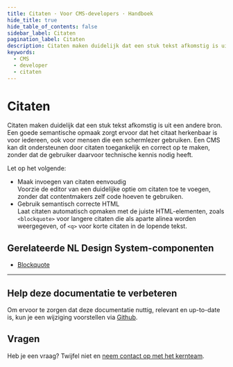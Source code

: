 ```yaml
---
title: Citaten · Voor CMS-developers · Handboek
hide_title: true
hide_table_of_contents: false
sidebar_label: Citaten
pagination_label: Citaten
description: Citaten maken duidelijk dat een stuk tekst afkomstig is uit een andere bron. Een goede semantische opmaak zorgt ervoor dat het citaat herkenbaar is voor iedereen, ook voor mensen die een schermlezer gebruiken. Een CMS kan dit ondersteunen door citaten toegankelijk en correct op te maken, zonder dat de gebruiker daarvoor technische kennis nodig heeft.
keywords:
  - CMS
  - developer
  - citaten
---
```


# Citaten

Citaten maken duidelijk dat een stuk tekst afkomstig is uit een andere bron. Een goede semantische opmaak zorgt ervoor dat het citaat herkenbaar is voor iedereen, ook voor mensen die een schermlezer gebruiken. Een CMS kan dit ondersteunen door citaten toegankelijk en correct op te maken, zonder dat de gebruiker daarvoor technische kennis nodig heeft.

Let op het volgende:

- Maak invoegen van citaten eenvoudig  
  Voorzie de editor van een duidelijke optie om citaten toe te voegen, zonder dat contentmakers zelf code hoeven te gebruiken.
- Gebruik semantisch correcte HTML  
  Laat citaten automatisch opmaken met de juiste HTML-elementen, zoals `<blockquote>` voor langere citaten die als aparte alinea worden weergegeven, of `<q>` voor korte citaten in de lopende tekst.

## Gerelateerde NL Design System-componenten

- [Blockquote](/blockquote)

---

## Help deze documentatie te verbeteren

Om ervoor te zorgen dat deze documentatie nuttig, relevant en up-to-date is, kun je een wijziging voorstellen via [Github](https://github.com/nl-design-system/documentatie).

## Vragen

Heb je een vraag? Twijfel niet en [neem contact op met het kernteam](../../project/kernteam.mdx).
